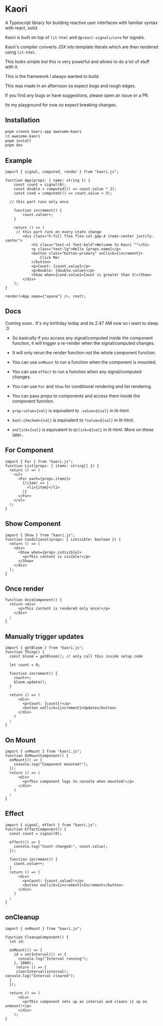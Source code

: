 # Kaori

A Typescript library for building reactive user interfaces with familiar syntax with react, solid.

Kaori is built on top of `lit-html` and `@preact-signals/core` for signals. 

Kaori's compiler converts JSX into template literals which are then rendered using `lit-html`.

This looks simple but this is very powerful and allows to do a lot of stuff with it.

This is the framework I always wanted to build.

This was made in an afternoon so expect bugs and rough edges.

If you find any bugs or have suggestions, please open an issue or a PR.

Its my playground for now so expect breaking changes.

## Installation

```bash
pnpm create kaori-app awesome-kaori
cd awesome-kaori
pnpm install
pnpm dev
```

## Example

```tsx
import { signal, computed, render } from "kaori.js";

function App(props: { name: string }) {
	const count = signal(0);
	const double = computed(() => count.value * 2);
	const cond = computed(() => count.value > 3);

  // this part runs only once

	function increment() {
		count.value++;
	}

	return () => (
     // this part runs on every state change
		<div class="h-full flex flex-col gap-4 items-center justify-center">
			<h1 class="text-xl font-bold">Welcome to Kaori ^^</h1>
			<p class="text-lg">Hello {props.name}</p>
			<button class="button-primary" onClick={increment}>
				Click Me!
			</button>
			<p>Count: {count.value}</p>
			<p>Double: {double.value}</p>
			<Show when={cond.value}>Count is greater than 3!</Show>
		</div>
	);
}

render(<App name={"ayana"} />, root);
```

## Docs

Coming soon.. It's my birthday today and its 2:47 AM now so i want to sleep :3

- So basically if you access any signal/computed inside the component function, it will trigger a re-render when the signal/computed changes.
- It will only rerun the render function not the whole component function.
- You can use `onMount` to run a function when the component is mounted.
- You can use `effect` to run a function when any signal/computed changes.
- You can use `For` and `Show` for conditional rendering and list rendering.
- You can pass props to components and access them inside the component function.

- `prop:value={val}` is equivalent to `.value=${val}` in lit-html.
- `bool:checked={val}` is equivalent to `?value=${val}` in lit-html.
- `onClick={val}` is equivalent to `@click=${val}` in lit-html.
More on these later..

## For Component
```tsx
import { For } from "kaori.js";
function List(props: { items: string[] }) {
  return () => (
    <ul>
      <For each={props.items}>
        {(item) => (
          <li>{item}</li>
        )}
      </For>
    </ul>
  );
}
```


## Show Component
```tsx
import { Show } from "kaori.js";
function Conditional(props: { isVisible: boolean }) {
  return () => (
    <div>
      <Show when={props.isVisible}>
        <p>This content is visible!</p>
      </Show>
    </div>
  );
}
```

## Once render 
```tsx
function OnceComponent() {
  return <div>
      <p>This content is rendered only once!</p>
    </div>
  ;
}
```

## Manually trigger updates
```tsx
import { getBloom } from "kaori.js";
function Thing() {
  const bloom = getBloom(); // only call this inside setup code

  let count = 0; 

  function increment() {
    count++;
    bloom.update();
  } 

  return () => (
      <div>
        <p>Count: {count}!</p>
        <button onClick={increment}>Update</button>
      </div>
    )
  ;
}
```

## On Mount
```tsx
import { onMount } from "kaori.js";
function OnMountComponent() {
  onMount(() => {
    console.log("Component mounted!");
  });
  return () => (
      <div>
        <p>This component logs to console when mounted!</p>
      </div>
    )
  ;
}
```

## Effect
```tsx
import { signal, effect } from "kaori.js";
function EffectComponent() {
  const count = signal(0);  

  effect(() => {
    console.log("Count changed:", count.value);
  });

  function increment() {
    count.value++;
  }
  return () => (
      <div>
        <p>Count: {count.value}!</p>
        <button onClick={increment}>Increment</button>
      </div>
    )
  ;
}
```

## onCleanup
```tsx
import { onMount } from "kaori.js";

function CleanupComponent() {
  let id:

  onMount(() => {
    id = setInterval(() => {
      console.log("Interval running");
    }, 1000);
     return () => {
     clearInterval(interval);
console.log("Interval cleared");
  }
  });

  return () => (
      <div>
        <p>This component sets up an interval and cleans it up on unmount!</p>
      </div>
    );
}
```
